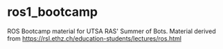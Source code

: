 # ros1_bootcamp
ROS Bootcamp material for UTSA RAS' Summer of Bots. Material derived from https://rsl.ethz.ch/education-students/lectures/ros.html

